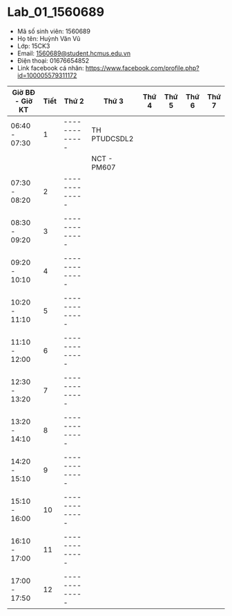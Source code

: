 # Lab_01_1560689

* Mã số sinh viên: 1560689
* Họ tên: Huỳnh Văn Vũ
* Lớp: 15CK3
* Email: 1560689@student.hcmus.edu.vn
* Điện thoại: 01676654852
* Link facebook cá nhân: https://www.facebook.com/profile.php?id=100005579311172

Giờ BĐ - Giờ KT| Tiết | Thứ 2 		| 	Thứ 3 		| 		Thứ 4 	| 	Thứ 5 	| 	Thứ 6 	| 	Thứ 7 	|
---------------|------|-------------|---------------|---------------|-----------|-----------|-----------|
 06:40 - 07:30 |   1  |-------------| TH PTUDCSDL2 	|
 			   |	  |				|	NCT - PM607	|
 07:30 - 08:20 |   2  |-------------|
 			   |	  |				|
 08:30 - 09:20 |   3  |-------------|
 			   |      |				|
 09:20 - 10:10 |   4  |-------------|
 			   |	  |				|
 10:20 - 11:10 |   5  |-------------|
 			   |	  |				|
 11:10 - 12:00 |   6  |-------------|
 			   |	  |				|
 12:30 - 13:20 |   7  |-------------|
 			   |	  |				|
 13:20 - 14:10 |   8  |-------------|
 			   |	  |				|
 14:20 - 15:10 |   9  |-------------|
 			   |	  |				|
 15:10 - 16:00 |   10 |-------------|
 			   |	  |				|
 16:10 - 17:00 |   11 |-------------|
 			   |      |				|
 17:00 - 17:50 |   12 |-------------|